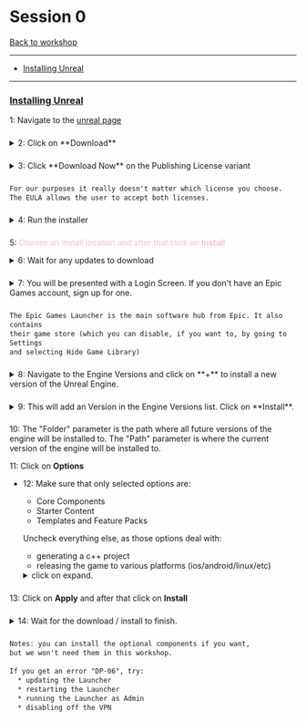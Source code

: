 # Session 0
[Back to workshop](https://github.com/Bleeck/UE_Workshop)

---

* [Installing Unreal](https://github.com/Bleeck/UE_Workshop/blob/master/Session_0.md#installing-unreal)
---
### [Installing Unreal](https://github.com/Bleeck/UE_Workshop/blob/master/Session_0.md)
 1: Navigate to the [unreal page](https://www.unrealengine.com/)

###

  <details>
  <summary>2: Click on **Download** </summary>

  ![](./Assets/session0/2_click_download.jpg)
  </details>   

###

  <details>
  <summary>3: Click **Download Now** on the Publishing License variant </summary>

  ![](./Assets/session0/3_download_license.jpg)
  </details>   

###

    For our purposes it really doesn't matter which license you choose.
    The EULA allows the user to accept both licenses.

###

<details>
<summary>4: Run the installer </summary>

![](./Assets/session0/4_run_installer.jpg)
</details>   

###

5: <span style = "color:pink"> Choose an install location and after that click on **Install**</span>

<details>

###

<summary>6: Wait for any updates to download </summary>

![](./Assets/session0/6_updates.jpg)
</details>   

###

<details>
<summary>7: You will be presented with a Login Screen. If you don't have an Epic Games account, sign up for one. </summary>

![](./Assets/session0/7_login.jpg)
</details>

###

    The Epic Games Launcher is the main software hub from Epic. It also contains  
    their game store (which you can disable, if you want to, by going to Settings
    and selecting Hide Game Library)

###

<details>
<summary>8: Navigate to the Engine Versions and click on  **+**  to install a new version of the Unreal Engine. </summary>

![](./Assets/session0/8_engine_versions.jpg)
</details>

###

<details>
<summary>9: This will add an Version in the Engine Versions list. Click on **Install**. </summary>

![](./Assets/session0/9_add_version.jpg)
</details>

###

10: The "Folder" parameter is the path where all future versions of the engine will be installed to. The "Path" parameter is where the current version of the engine will be installed to.

11: Click on **Options**

  - 12: Make sure that only selected options are:
      * Core Components
      * Starter Content
      * Templates and Feature Packs

      Uncheck everything else, as those options deal with:
      * generating a c++ project
      * releasing the game to various platforms (ios/android/linux/etc)
      <details>
      <summary>click on expand. </summary>

      ![](./Assets/session0/12_modules.jpg)
      </details>

###      

  13: Click on **Apply** and after that click on **Install**



###

<details>
<summary>14: Wait for the download / install to finish. </summary>

![](./Assets/session0/13_wait_to_install.jpg)
</details>

###

###

    Notes: you can install the optional components if you want,
    but we won't need them in this workshop.

    If you get an error "DP-06", try:
      * updating the Launcher
      * restarting the Launcher
      * running the Launcher as Admin
      * disabling off the VPN
